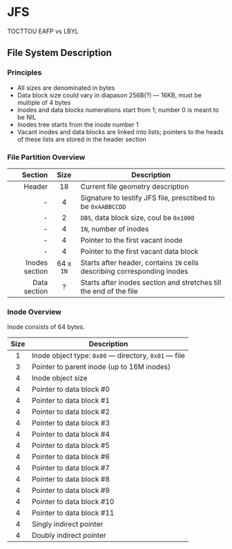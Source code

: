 # JFS

TOCTTOU
EAFP vs LBYL

## File System Description

### Principles

* All sizes are denominated in bytes
* Data block size could vary in diapason 256B(?) — 16KB, must be multiple of 4
  bytes
* Inodes and data blocks numerations start from 1; number 0 is meant to be NIL
* Inodes tree starts from the inode number 1
* Vacant inodes and data blocks are linked into lists; pointers to the heads
  of these lists are stored in the header section

### File Partition Overview

Section        | Size    | Description
--------------:|:-------:|------------
Header         | 18      | Current file geometry description
-              | 4       | Signature to testify JFS file, presctibed to be `0xAABBCCDD`
-              | 2       | `DBS`, data block size, coul be `0x1000`
-              | 4       | `IN`, number of inodes
-              | 4       | Pointer to the first vacant inode
-              | 4       | Pointer to the first vacant data block
Inodes section |64 x `IN`| Starts after header, contains `IN` cells describing corresponding inodes
Data section   |       ? | Starts after inodes section and stretches till the end of the file

### Inode Overview

Inode consists of 64 bytes.

Size   | Description
:-----:|------------
1      | Inode object type: `0x00` — directory, `0x01` — file
3      | Pointer to parent inode (up to 16M inodes)
4      | Inode object size
4      | Pointer to data block #0
4      | Pointer to data block #1
4      | Pointer to data block #2
4      | Pointer to data block #3
4      | Pointer to data block #4
4      | Pointer to data block #5
4      | Pointer to data block #6
4      | Pointer to data block #7
4      | Pointer to data block #8
4      | Pointer to data block #9
4      | Pointer to data block #10
4      | Pointer to data block #11
4      | Singly indirect pointer
4      | Doubly indirect pointer
  